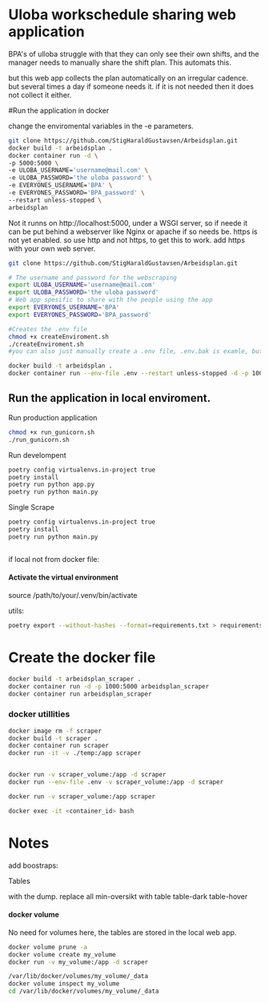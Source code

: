 # Uloba workschedule sharing web application

BPA's of ulloba struggle with that they can only see their own shifts, and the manager needs to manually share the shift plan. This automats this.


but this web app collects the plan automatically on an irregular cadence. but several times a day if someone needs it. if it is not needed then it does not collect it either.

#Run the application in docker

change the enviromental variables in the -e parameters.
```bash
git clone https://github.com/StigHaraldGustavsen/Arbeidsplan.git
docker build -t arbeidsplan .
docker container run -d \
-p 5000:5000 \
-e ULOBA_USERNAME='username@mail.com' \ 
-e ULOBA_PASSWORD='the uloba password' \ 
-e EVERYONES_USERNAME='BPA' \ 
-e EVERYONES_PASSWORD='BPA_password' \
--restart unless-stopped \ 
arbeidsplan
```

Not it runns on http://localhost:5000, under a WSGI server, so if neede it can be put behind a webserver like Nginx or apache if so needs be. https is not yet enabled. so use http and not https, to get this to work. add https with your own web server.


```bash
git clone https://github.com/StigHaraldGustavsen/Arbeidsplan.git

# The username and password for the webscraping
export ULOBA_USERNAME='username@mail.com'
export ULOBA_PASSWORD='the uloba password'
# Web app spesific to share with the people using the app
export EVERYONES_USERNAME='BPA'
export EVERYONES_PASSWORD='BPA_password'

#Creates the .env file
chmod +x createEnviroment.sh
./createEnviroment.sh
#you can also just manually create a .env file, .env.bak is examle, but rename file to ".env"

docker build -t arbeidsplan .
docker container run --env-file .env --restart unless-stopped -d -p 1000:5000 arbeidsplan
```


## Run the application in local enviroment.

Run production application
```bash
chmod +x run_gunicorn.sh
./run_gunicorn.sh
```

Run develompent
```bash
poetry config virtualenvs.in-project true
poetry install
poetry run python app.py
poetry run python main.py

```

Single Scrape
```bash
poetry config virtualenvs.in-project true
poetry install
poetry run python main.py

```

```bash

```
if local not from docker file:
#### Activate the virtual environment
source /path/to/your/.venv/bin/activate


utils:

```bash
poetry export --without-hashes --format=requirements.txt > requirements.txt
```






# Create the docker file

```bash
docker build -t arbeidsplan_scraper .
docker container run -d -p 1000:5000 arbeidsplan_scraper
docker container run arbeidsplan_scraper
```




### docker utillities
```bash
docker image rm -f scraper
docker build -t scraper .
docker container run scraper
docker run -it -v ./temp:/app scraper


docker run -v scraper_volume:/app -d scraper
docker run --env-file .env -v scraper_volume:/app -d scraper

docker run -v scraper_volume:/app scraper

docker exec -it <container_id> bash
```


# Notes

add boostraps:
 <html>
 <link rel="stylesheet" href="https://cdn.jsdelivr.net/npm/bootstrap@4.0.0/dist/css/bootstrap.min.css" integrity="sha384-Gn5384xqQ1aoWXA+058RXPxPg6fy4IWvTNh0E263XmFcJlSAwiGgFAW/dAiS6JXm" crossorigin="anonymous">
 <head>
 </head>
 <body>
 
Tables

 </body>
 </html>


with the dump. replace all 
min-oversikt 
with 
table table-dark table-hover



#### docker volume

No need for volumes here, the tables are stored in the local web app.
```bash
docker volume prune -a
docker volume create my_volume
docker run -v my_volume:/app -d scraper

/var/lib/docker/volumes/my_volume/_data
docker volume inspect my_volume
cd /var/lib/docker/volumes/my_volume/_data
```
